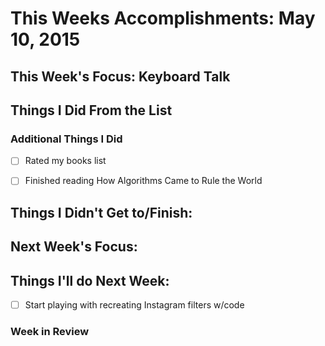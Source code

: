 # This Weeks Accomplishments: May 10, 2015

## This Week's Focus: Keyboard Talk

## Things I Did From the List

### Additional Things I Did

- [ ] Rated my books list
- [ ] Finished reading How Algorithms Came to Rule the World



## Things I Didn't Get to/Finish:


## Next Week's Focus:

## Things I'll do Next Week:
- [ ] Start playing with recreating Instagram filters w/code

### Week in Review
